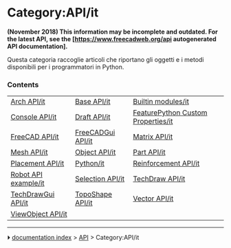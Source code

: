# Category:API/it
**(November 2018) This information may be incomplete and outdated. For the latest API, see the [https://www.freecadweb.org/api autogenerated API documentation].**

Questa categoria raccoglie articoli che riportano gli oggetti e i metodi disponibili per i programmatori in Python.

### Contents

|     |     |     |
| --- | --- | --- |
| [Arch API/it](Arch_API/it.md) | [Base API/it](Base_API/it.md) | [Builtin modules/it](Builtin_modules/it.md) |
| [Console API/it](Console_API/it.md) | [Draft API/it](Draft_API/it.md) | [FeaturePython Custom Properties/it](FeaturePython_Custom_Properties/it.md) |
| [FreeCAD API/it](FreeCAD_API/it.md) | [FreeCADGui API/it](FreeCADGui_API/it.md) | [Matrix API/it](Matrix_API/it.md) |
| [Mesh API/it](Mesh_API/it.md) | [Object API/it](Object_API/it.md) | [Part API/it](Part_API/it.md) |
| [Placement API/it](Placement_API/it.md) | [Python/it](Python/it.md) | [Reinforcement API/it](Reinforcement_API/it.md) |
| [Robot API example/it](Robot_API_example/it.md) | [Selection API/it](Selection_API/it.md) | [TechDraw API/it](TechDraw_API/it.md) |
| [TechDrawGui API/it](TechDrawGui_API/it.md) | [TopoShape API/it](TopoShape_API/it.md) | [Vector API/it](Vector_API/it.md) |
| [ViewObject API/it](ViewObject_API/it.md) |



---
⏵ [documentation index](../README.md) > [API](Category_API.md) > Category:API/it
